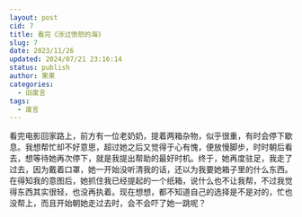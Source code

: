```yaml
---
layout: post
cid: 7
title: 看完《涉过愤怒的海》
slug: 7
date: 2023/11/26
updated: 2024/07/21 23:16:14
status: publish
author: 果果
categories: 
  - 旧废言
tags: 
  - 废言
---
```



看完电影回家路上，前方有一位老奶奶，提着两箱杂物，似乎很重，有时会停下歇息。我想帮忙却不好意思，超过她之后又觉得于心有愧，便放慢脚步，时时朝后看去，想等待她再次停下，就是我提出帮助的最好时机。终于，她再度驻足，我走了过去，因为戴着口罩，她一开始没听清我的话，还以为我要她箱子里的什么东西。在得知我的意图后，她抓住我已经提起的一个纸箱，说什么也不让我帮，不过我觉得东西其实很轻，也没再执着。现在想想，都不知道自己的选择是不是对的，忙也没帮上，而且开始朝她走过去时，会不会吓了她一跳呢？
